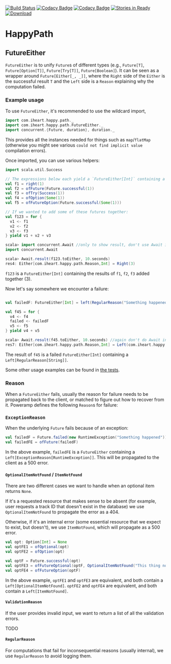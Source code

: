[![Build Status](https://travis-ci.org/kailuowang/henkan.svg)](https://travis-ci.org/kailuowang/henkan)
[![Codacy Badge](https://api.codacy.com/project/badge/grade/94b5ef789e73441ca101c5d0e083aef6)](https://www.codacy.com/app/kailuo-wang/henkan)
[![Codacy Badge](https://api.codacy.com/project/badge/coverage/94b5ef789e73441ca101c5d0e083aef6)](https://www.codacy.com/app/kailuo-wang/henkan)
[![Stories in Ready](https://badge.waffle.io/kailuowang/henkan.svg?label=ready&title=Ready)](http://waffle.io/kailuowang/henkan)
[ ![Download](https://api.bintray.com/packages/kailuowang/maven/henkan/images/download.svg) ](https://bintray.com/kailuowang/maven/henkan/_latestVersion)

# HappyPath 

## FutureEither

`FutureEither` is to unify `Future`s of different
types (e.g., `Future[T]`, `Future[Option[T]]`, `Future[Try[T]]`, `Future[Boolean]`).
It can be seen as a wrapper around `Future[Either[_, _]]`, where the `Right` side of the `Either`
is the successful result `T` and the `Left` side is a `Reason` explaining why the computation failed.

### Example usage

To use `FutureEither`, it's recommended to use the wildcard import,

```scala
import com.iheart.happy.path._
import com.iheart.happy.path.FutureEither._
import concurrent.{Future, duration}, duration._
```

This provides all the instances needed for things such as `map`/`flatMap`
(otherwise you might see various `could not find implicit value` compilation errors).

Once imported, you can use various helpers:
```scala
import scala.util.Success

// The expressions below each yield a `FutureEither[Int]` containing a `Right(1)`
val f1 = right(1)
val f2 = ofFuture(Future.successful(1))
val f3 = ofTry(Success(1))
val f4 = ofOption(Some(1))
val f5 = ofFutureOption(Future.successful(Some(1)))

// If we wanted to add some of these futures together:
val f123 = for {
  v1 <- f1
  v2 <- f2
  v3 <- f3
} yield v1 + v2 + v3
```

```scala
scala> import concurrent.Await //only to show result, don't use Await in real code
import concurrent.Await

scala> Await.result(f123.toEither, 10.seconds)
res4: Either[com.iheart.happy.path.Reason,Int] = Right(3)
```

`f123` is a `FutureEither[Int]` containing the results of `f1`, `f2`, `f3` added together (3).

Now let's say somewhere we encounter a failure:

```scala

val failedF: FutureEither[Int] = left(RegularReason("Something happened"))

val f45 = for {
  v4 <- f4
  failed <- failedF
  v5 <- f5
} yield v4 + v5
```

```scala
scala> Await.result(f45.toEither, 10.seconds) //again don't do Await in real code
res7: Either[com.iheart.happy.path.Reason,Int] = Left(com.iheart.happy.path.RegularReason)
```

The result of `f45` is a failed `FutureEither[Int]` containing a `Left[RegularReason[String]]`.

Some other usage examples can be found in [the tests](https://github.com/iheartradio/poweramp-common/blob/master/lib/src/test/scala/com/iheart/poweramp/common/functional/FutureEitherSpec.scala).

### Reason

When a `FutureEither` fails, usually the reason for failure needs to be propagated back to the
client, or matched to figure out how to recover from it. Poweramp defines the following
`Reason`s for failure:

### `ExceptionReason`
When the underlying `Future` fails because of an exception:

```scala
val failedF = Future.failed(new RuntimeException("Something happened"))
val failedFE = ofFuture(failedF)
```

In the above example, `failedFE` is a `FutureEither` containing a `Left[ExceptionReason[RuntimeException]]`.
This will be propagated to the client as a 500 error.

#### `OptionalItemNotFound` / `ItemNotFound`
There are two different cases we want to handle when an optional item returns `None`.

If it's a requested resource that makes sense to be absent
(for example, user requests a track ID that doesn't exist in the database)
we use `OptionalItemNotFound` to propagate the error as a 404.

Otherwise, if it's an internal error (some essential resource that we expect to exist,
but doesn't), we use `ItemNotFound`, which will propagate as a 500 error.

```scala
val opt: Option[Int] = None
val optFE1 = ofOptional(opt)
val optFE2 = ofOption(opt)

val optF = Future.successful(opt)
val optFE3 = ofFutureOptional(optF, OptionalItemNotFound("This thing not found"))
val optFE4 = ofFutureOption(optF)
```

In the above example, `optFE1` and `optFE3` are equivalent, and both contain a `Left[OptionalItemNotFound]`.
`optFE2` and `optFE4` are equivalent, and both contain a `Left[ItemNotFound]`.

#### `ValidationReason`
If the user provides invalid input, we want to return a list of all the validation errors.

TODO

#### `RegularReason`
For computations that fail for inconsequential reasons (usually internal),
we use `RegularReason` to avoid logging them.
